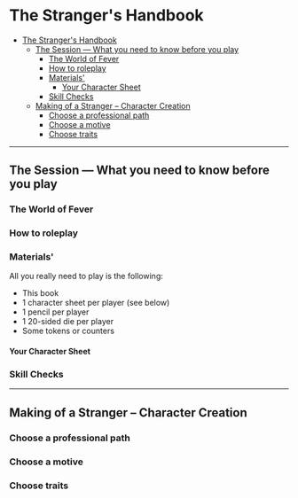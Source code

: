 # The Stranger's Handbook

- [The Stranger's Handbook](#the-strangers-handbook)
  - [The Session — What you need to know before you play](#the-session--what-you-need-to-know-before-you-play)
    - [The World of Fever](#the-world-of-fever)
    - [How to roleplay](#how-to-roleplay)
    - [Materials'](#materials)
      - [Your Character Sheet](#your-character-sheet)
    - [Skill Checks](#skill-checks)
  - [Making of a Stranger – Character Creation](#making-of-a-stranger--character-creation)
    - [Choose a professional path](#choose-a-professional-path)
    - [Choose a motive](#choose-a-motive)
    - [Choose traits](#choose-traits)

***

## The Session — What you need to know before you play

### The World of Fever

### How to roleplay

### Materials'

All you really need to play is the following:

- This book
- 1 character sheet per player (see below)
- 1 pencil per player
- 1 20-sided die per player
- Some tokens or counters

#### Your Character Sheet

### Skill Checks

***

## Making of a Stranger – Character Creation

### Choose a professional path

### Choose a motive

### Choose traits